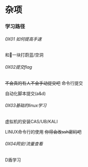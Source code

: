 # 杂项
### 学习路径
###### 0X01 如何提高手速
和👴一块打蔚蓝/空洞
###### 0X02提交flag
~~不会真的有人不会手动提交吧~~
命令行提交

自动化脚本提交(a&d)
###### 0X03基础的linux学习
虚拟机的安装CAS/UB/KALI

LINUX命令行的使用
~~你得会改ssh密码吧~~



###### 0X04网安/流量查看
D盾学习


